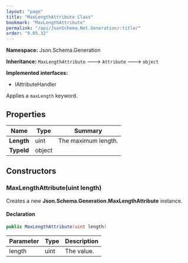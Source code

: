 ```yaml
---
layout: "page"
title: "MaxLengthAttribute Class"
bookmark: "MaxLengthAttribute"
permalink: "/api/JsonSchema.Net.Generation/:title/"
order: "9.05.32"
---
```

**Namespace:** Json.Schema.Generation

**Inheritance:**
`MaxLengthAttribute`
 🡒 
`Attribute`
 🡒 
`object`

**Implemented interfaces:**

- IAttributeHandler

Applies a `maxLength` keyword.

## Properties

| Name | Type | Summary |
|---|---|---|
| **Length** | uint | The maximum length. |
| **TypeId** | object |  |

## Constructors

### MaxLengthAttribute(uint length)

Creates a new **Json.Schema.Generation.MaxLengthAttribute** instance.

#### Declaration

```c#
public MaxLengthAttribute(uint length)
```

| Parameter | Type | Description |
|---|---|---|
| length | uint | The value. |


